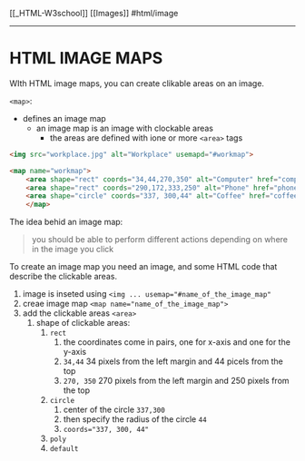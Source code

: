 [[_HTML-W3school]]
[[Images]]
#html/image 

---
# HTML IMAGE MAPS
WIth HTML image maps, you can create clikable areas on an image.

`<map>`:
- defines an image map
	- an image map is an image with clockable areas
		- the areas are defined with ione or more `<area>` tags


```html
<img src="workplace.jpg" alt="Workplace" usemapd="#workmap">

<map name="workmap">
	<area shape="rect" coords="34,44,270,350" alt="Computer" href="computer.htm">
	<area shape="rect" coords="290,172,333,250" alt="Phone" href="phone.htm">
	<area shape="circle" coords="337, 300,44" alt="Coffee" href="coffee.htm">
	</map>
```

The idea behid an image map:
>you should be able to perform different actions depending on where in the image you click

To create an image map you need an image, and some HTML code that describe the clickable areas.

1. image is inseted using `<img ... usemap="#name_of_the_image_map"`
2. creae image map `<map name="name_of_the_image_map">`
3. add the clickable areas `<area>`
	1. shape of clickable areas:
		1. `rect`
			1. the coordinates come in pairs, one for x-axis and one for the y-axis
			2. `34,44` 34 pixels from the left margin and 44 picels from the top
			3. `270, 350` 270 pixels from the left margin and 250 pixels from the top
		2. `circle`
			1. center of the circle `337,300`
			2. then specify the radius of the circle `44`
			3. `coords="337, 300, 44"`
		3. `poly`
		4. `default`